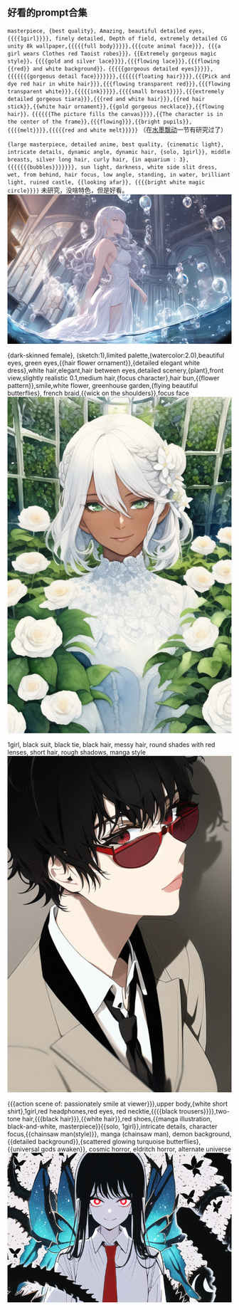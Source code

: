 ## 好看的prompt合集

`masterpiece, {best quality}, Amazing, beautiful detailed eyes,{{{{1girl}}}}, finely detailed, Depth of field, extremely detailed CG unity 8k wallpaper,{{{{{full body}}}}},{{{cute animal face}}}, {{{a girl wears Clothes red Taoist robes}}}，{{Extremely gorgeous magic style}}，{{{{gold and silver lace}}}},{{{flowing lace}}},{{{flowing {{red}} and white background}}，{{{{{gorgeous detailed eyes}}}}},{{{{{{{gorgeous detail face}}}}}}},{{{{{{floating hair}}}},{{{Pick and dye red hair in white hair}}},{{{flowing transparent red}}},{{{flowing transparent white}}},{{{{{ink}}}}},{{{{small breast}}}},{{{extremely detailed gorgeous tiara}}},{{{red and white hair}}},{{red hair stick}},{{white hair ornament}},{{gold gorgeous necklace}},{{flowing hair}}，{{{{{{The picture fills the canvas}}}},{{The character is in the center of the frame}},{{{flowing}}},{{bright pupils}},{{{{melt}}}},{{{{{red and white melt}}}}}` （在[水墨飘动](novel-ai/ink-dye-flow.md)一节有研究过了）

`{large masterpiece, detailed anime, best quality, {cinematic light}, intricate details, dynamic angle, dynamic hair, {solo, 1girl}}, middle breasts, silver long hair, curly hair, {in aquarium : 3}, {{{{{{{bubbles}}}}}}}, sun light, darkness, white side slit dress, wet, from behind, hair focus, low angle, standing, in water, brilliant light, ruined castle, {{looking afar}}, {{{{bright white magic circle}}}}`  未研究，没啥特色，但是好看。
![image](pic_stoarge/NovelAi%20pic/%7Blarge%20masterpiece,%20detailed%20anime,%20best%20quality,%20%7Bcinematic%20light%7D,%20intricate%20d%20s-629388652.png)

{dark-skinned female}, (sketch:1),limited palette,(watercolor:2.0),beautiful eyes, green eyes,{{hair flower ornament}},{detailed elegant white dress},white hair,elegant,hair between eyes,detailed scenery,{plant},front view,slightly realistic 0.1,medium hair,{focus character},hair bun,{{flower pattern}},smile,white flower, greenhouse garden,{flying beautiful butterflies}, french braid,{{wick on the shoulders}},focus face
![image](../pic_stoarge/NovelAi%20pic/%7Bdark-skinned%20female%7D,%20sketch,limited%20palette,%7B%7Bwatercolor%7D%7D,beautiful%20eyes,%20gre%20s-2793054743.png)

1girl, black suit, black tie, black hair, messy hair, round shades with red lenses, short hair, rough shadows, manga style
![主要是这个阴影和style好看](../pic_stoarge/NovelAi%20pic/1girl,%20black%20suit,%20black%20tie,%20black%20hair,%20messy%20hair,%20round%20shades%20with%20red%20lens%20s-3629676318.png)

{{{action scene of: passionately smile at viewer}}},upper body,{white short shirt},1girl,red headphones,red eyes, red necktie,{{{{black trousers}}}},two-tone hair,{{{black hair}}},{{white hair}},red shoes,{{manga illustration, black-and-white, masterpiece}}{{solo, 1girl}},intricate details, character focus,{{chainsaw man(style)}}, manga (chainsaw man), demon background,{{detailed background}},{scattered glowing turquoise butterflies},{{universal gods awaken}}, cosmic horror, eldritch horror, alternate universe
![这个漫画风和设计很搭](../pic_stoarge/NovelAi%20pic/%7B%7B%7Baction%20scene%20of_%20passionately%20smile%20at%20viewer%7D%7D%7D,upper%20body,%7Bwhite%20short%20shir%20s-229655472.png)